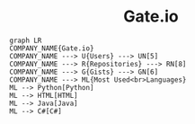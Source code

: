 <h1 align="center">Gate.io</h1>

```mermaid
graph LR
COMPANY_NAME{Gate.io}
COMPANY_NAME ---> U{Users} ---> UN[5]
COMPANY_NAME ---> R{Repositories} ---> RN[8]
COMPANY_NAME ---> G{Gists} ---> GN[6]
COMPANY_NAME ---> ML{Most Used<br>Languages}
ML --> Python[Python]
ML --> HTML[HTML]
ML --> Java[Java]
ML --> C#[C#]
```
